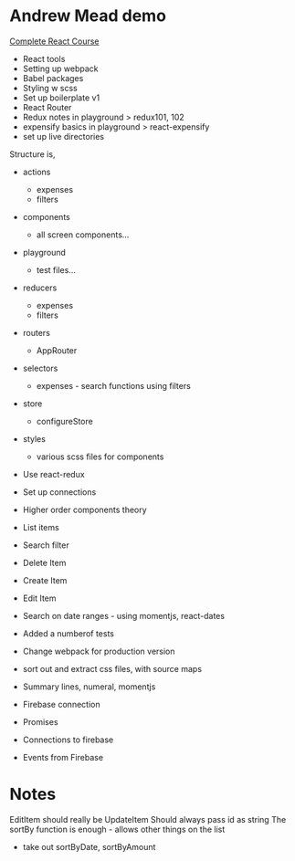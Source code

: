 Andrew Mead demo
===
[Complete React Course](https://completereactcourse.com "The Complete React Course")


- React tools
- Setting up webpack
- Babel packages
- Styling w scss
- Set up boilerplate v1
- React Router
- Redux notes in playground > redux101, 102
- expensify basics in playground > react-expensify
- set up live directories

Structure is,
- actions
  - expenses
  - filters
- components
  - all screen components...
- playground
  - test files...
- reducers
  - expenses
  - filters
- routers
  - AppRouter
- selectors
  - expenses - search functions using filters
- store
  - configureStore
- styles
  - various scss files for components

- Use react-redux
- Set up connections
- Higher order components theory
- List items
- Search filter
- Delete Item
- Create Item
- Edit Item
- Search on date ranges - using momentjs, react-dates
- Added a numberof tests
- Change webpack for production version
- sort out and extract css files, with source maps
- Summary lines, numeral, momentjs
- Firebase connection
- Promises
- Connections to firebase
- Events from Firebase



Notes
===
EditItem should really be UpdateItem
Should always pass id as string
The sortBy function is enough - allows other things on the list
  - take out sortByDate, sortByAmount

